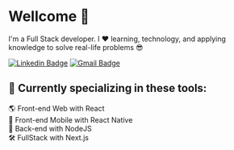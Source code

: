# Wellcome 👋

I'm a Full Stack developer. I ❤️ learning, technology, and applying knowledge to solve real-life problems 😎

[![Linkedin Badge](https://img.shields.io/badge/LinkedIn-0077B5?style=for-the-badge&logo=linkedin&logoColor=white)](https://linkedin.com/in/felipe-creator/) 
[![Gmail Badge](https://img.shields.io/badge/felipesscreator@gmail.com-D14836?style=for-the-badge&logo=gmail&logoColor=white)](mailto:felipesscreator@gmail.com)

## 🧰 Currently specializing in these tools:

🌎 Front-end Web with React \
📲 Front-end Mobile with React Native \
📡 Back-end with NodeJS \
🛠️ FullStack with Next.js 
